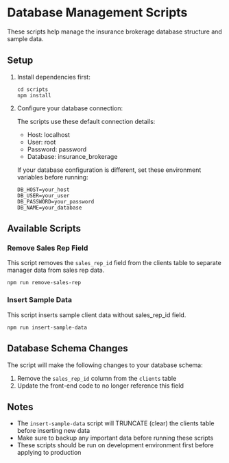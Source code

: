 # Database Management Scripts

These scripts help manage the insurance brokerage database structure and sample data.

## Setup

1. Install dependencies first:
   ```
   cd scripts
   npm install
   ```

2. Configure your database connection:
   
   The scripts use these default connection details:
   - Host: localhost
   - User: root
   - Password: password
   - Database: insurance_brokerage
   
   If your database configuration is different, set these environment variables before running:
   ```
   DB_HOST=your_host
   DB_USER=your_user
   DB_PASSWORD=your_password
   DB_NAME=your_database
   ```

## Available Scripts

### Remove Sales Rep Field

This script removes the `sales_rep_id` field from the clients table to separate manager data from sales rep data.

```
npm run remove-sales-rep
```

### Insert Sample Data

This script inserts sample client data without sales_rep_id field.

```
npm run insert-sample-data
```

## Database Schema Changes

The script will make the following changes to your database schema:

1. Remove the `sales_rep_id` column from the `clients` table
2. Update the front-end code to no longer reference this field

## Notes

- The `insert-sample-data` script will TRUNCATE (clear) the clients table before inserting new data
- Make sure to backup any important data before running these scripts
- These scripts should be run on development environment first before applying to production 